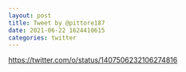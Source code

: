 ```yaml
--- 
layout: post 
title: Tweet by @pittore187 
date: 2021-06-22 1624410615 
categories: twitter 
--- 
```

https://twitter.com/o/status/1407506232106274816